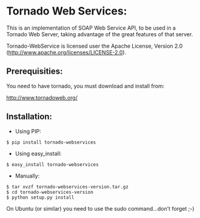 Tornado Web Services:
=====================
This is an implementation of SOAP Web Service API, to be used in a Tornado Web Server,
taking advantage of the great features of that server.

Tornado-WebService is licensed user the Apache License, Version 2.0
(http://www.apache.org/licenses/LICENSE-2.0).

Prerequisities:
---------------

You need to have tornado, you must download and install from:

http://www.tornadoweb.org/

Installation:
-------------
- Using PIP:
```
$ pip install tornado-webservices
```
- Using easy_install:
```
$ easy_install tornado-webservices
```
- Manually:
```
$ tar xvzf tornado-webservices-version.tar.gz
$ cd tornado-webservices-version
$ python setup.py install
```


On Ubuntu (or similar) you need to use the sudo command...don't forget ;-)

